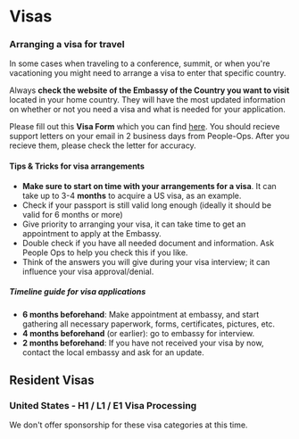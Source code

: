 # Visas

### Arranging a visa for travel

In some cases when traveling to a conference, summit, or when you're vacationing you might need to arrange a visa to enter that specific country.

Always **check the website of the Embassy of the Country you want to visit** located in your home country. They will have the most updated information on whether or not you need a visa and what is needed for your application.

Please fill out this **Visa Form** which you can find [here](https://hackerbaycompany.slack.com/files/U033XTX4D/FGPQ8C533/Forms). You should recieve support letters on your email in 2 business days from People-Ops. After you recieve them, please check the letter for accuracy.

#### Tips & Tricks for visa arrangements

- **Make sure to start on time with your arrangements for a visa**. It can take up to 3-4 **months** to acquire a US visa, as an example.
- Check if your passport is still valid long enough (ideally it should be valid for 6 months or more)
- Give priority to arranging your visa, it can take time to get an appointment to apply at the Embassy.
- Double check if you have all needed document and information. Ask People Ops to help you check this if you like.
- Think of the answers you will give during your visa interview; it can influence your visa approval/denial.

##### Timeline guide for visa applications

- **6 months beforehand**: Make appointment at embassy, and start gathering all necessary paperwork, forms, certificates, pictures, etc.   
- **4 months beforehand** (or earlier): go to embassy for interview.
- **2 months beforehand**: If you have not received your visa by now, contact the local embassy and ask for an update.


## Resident Visas

### United States - H1 / L1 / E1 Visa Processing

We don't offer sponsorship for these visa categories at this time.
